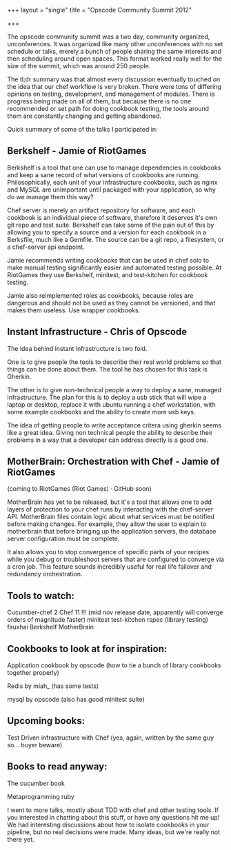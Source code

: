 +++
layout = "single"
title = "Opscode Community Summit 2012"

+++

The opscode community summit was a two day, community organized, unconferences. It was organized like many other unconferences with no set schedule or talks, merely a bunch of people sharing the same interests and then scheduling around open spaces. This format worked really well for the size of the summit, which was around 250 people.

The tl;dr summary was that almost every discussion eventually touched on the idea that our chef workflow is very broken. There were tons of differing opinions on testing, development, and management of modules. There is progress being made on all of them, but because there is no one recommended or set path for doing cookbook testing, the tools around them are constantly changing and getting abandoned.

Quick summary of some of the talks I participated in:

## Berkshelf - Jamie of RiotGames

Berkshelf is a tool that one can use to manage dependencies in cookbooks and keep a sane record of what versions of cookbooks are running. Philosophically, each unit of your infrastructure cookbooks, such as nginx and MySQL are unimportant until packaged with your application, so why do we manage them this way?

Chef server is merely an artifact repository for software, and each cookbook is an individual piece of software, therefore it deserves it's own git repo and test suite. Berkshelf can take some of the pain out of this by allowing you to specify a source and a version for each cookbook in a Berksfile, much like a Gemfile. The source can be a git repo, a filesystem, or a chef-server api endpoint.

Jamie recommends writing cookbooks that can be used in chef solo to make manual testing significantly easier and automated testing possible. At RiotGames they use Berkshelf, minitest, and test-kitchen for cookbook testing.

Jamie also reimplemented roles as cookbooks, because roles are dangerous and should not be used as they cannot be versioned, and that makes them useless. Use wrapper cookbooks.

## Instant Infrastructure - Chris of Opscode

The idea behind instant infrastructure is two fold.

One is to give people the tools to describe their real world problems so that things can be done about them. The tool he has chosen for this task is Gherkin.

The other is to give non-technical people a way to deploy a sane, managed infrastructure. The plan for this is to deploy a usb stick that will wipe a laptop or desktop, replace it with ubuntu running a chef workstation, with some example cookbooks and the ability to create more usb keys.

The idea of getting people to write acceptance critera using gherkin seems like a great idea. Giving non technical people the ability to describe their problems in a way that a developer can address directly is a good one.

## MotherBrain: Orchestration with Chef - Jamie of RiotGames

(coming to RiotGames (Riot Games) · GitHub soon)

MotherBrain has yet to be released, but it's a tool that allows one to add layers of protection to your chef runs by interacting with the chef-server API. MotherBrain files contain logic about what services must be notified before making changes. For example, they allow the user to explain to motherbrain that before bringing up the application servers, the database server configuration must be complete.

It also allows you to stop convergence of specific parts of your recipes while you debug or troubleshoot servers that are configured to converge via a cron job. This feature sounds incredibly useful for real life failover and redundancy orchestration.

## Tools to watch:
 
Cucumber-chef 2
Chef 11 !!! (mid nov release date, apparently will converge orders of magnitude faster)
minitest
test-kitchen
rspec (library testing)
fauxhai
Berkshelf
MotherBrain

## Cookbooks to look at for inspiration:

Application cookbook by opscode (how to tie a bunch of library cookbooks together properly)

Redis by miah_ (has some tests)

mysql by opscode (also has good minitest suite)

## Upcoming books:

Test Driven infrastructure with Chef (yes, again, written by the same guy so... buyer beware)

## Books to read anyway:

The cucumber book

Metaprogramming ruby

I went to more talks, mostly about TDD with chef and other testing tools. If you interested in chatting about this stuff, or have any questions hit me up! We had interesting discussions about how to isolate cookbooks in your pipeline, but no real decisions were made. Many ideas, but we're really not there yet.
